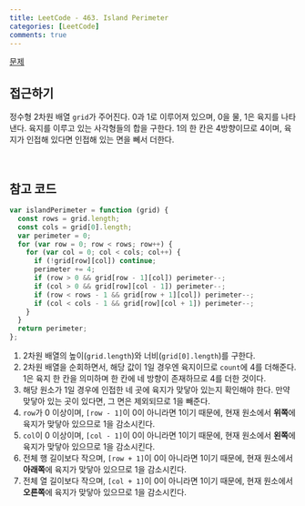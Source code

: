 ```yaml
---
title: LeetCode - 463. Island Perimeter
categories: [LeetCode]
comments: true
---
```


[문제](https://leetcode.com/problems/island-perimeter/)

## 접근하기

정수형 2차원 배열 `grid`가 주어진다. 0과 1로 이루어져 있으며, 0을 물, 1은 육지를 나타낸다. 육지를 이루고 있는 사각형들의 합을 구한다. 1의 한 칸은 4방향이므로 4이며, 육지가 인접해 있다면 인접해 있는 면을 뻬서 더한다.

<br>

## 참고 코드

```js
var islandPerimeter = function (grid) {
  const rows = grid.length;
  const cols = grid[0].length;
  var perimeter = 0;
  for (var row = 0; row < rows; row++) {
    for (var col = 0; col < cols; col++) {
      if (!grid[row][col]) continue;
      perimeter += 4;
      if (row > 0 && grid[row - 1][col]) perimeter--;
      if (col > 0 && grid[row][col - 1]) perimeter--;
      if (row < rows - 1 && grid[row + 1][col]) perimeter--;
      if (col < cols - 1 && grid[row][col + 1]) perimeter--;
    }
  }
  return perimeter;
};
```

1. 2차원 배열의 높이(`grid.length`)와 너비(`grid[0].length`)를 구한다.
2. 2차원 배열을 순회하면서, 해당 값이 1일 경우엔 육지이므로 `count`에 4를 더해준다. 1은 육지 한 칸을 의미하며 한 칸에 네 방향이 존재하므로 4를 더한 것이다.
3. 해당 원소가 1일 경우에 인접한 네 곳에 육지가 맞닿아 있는지 확인해야 한다. 만약 맞닿아 있는 곳이 있다면, 그 면은 제외되므로 1을 빼준다.
4. `row`가 0 이상이며, `[row - 1]`이 0이 아니라면 1이기 때문에, 현재 원소에서 **위쪽**에 육지가 맞닿아 있으므로 1을 감소시킨다.
5. `col`이 0 이상이며, `[col - 1]`이 0이 아니라면 1이기 때문에, 현재 원소에서 **왼쪽**에 육지가 맞닿아 있으므로 1을 감소시킨다.
6. 전체 행 길이보다 작으며, `[row + 1]`이 0이 아니라면 1이기 때문에, 현재 원소에서 **아래쪽**에 육지가 맞닿아 있으므로 1을 감소시킨다.
7. 전체 열 길이보다 작으며, `[col + 1]`이 0이 아니라면 1이기 때문에, 현재 원소에서 **오른쪽**에 육지가 맞닿아 있으므로 1을 감소시킨다.
